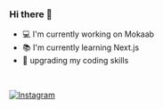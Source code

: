 ### Hi there 👋

- 💻 I'm currently working on Mokaab
- 📚 I'm currently learning Next.js
- 💪 upgrading my coding skills

<br/>

[![Instagram](https://img.shields.io/badge/riobits-follow-blue?style=for-the-badge&logo=instagram)](https://www.instagram.com/riobits)
